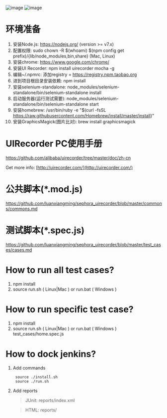![image](https://timgsa.baidu.com/timg?image&quality=80&size=b9999_10000&sec=1524554414045&di=394a67c00d589c5b391781df40e4abd7&imgtype=0&src=http%3A%2F%2Fimgcache.dealmoon.com%2Fthumbimg.dealmoon.com%2Fdealmoon%2Ffb5%2Fc0a%2Fff9%2F0f220119ebb372f1f5f4460.jpg_300_0_13_ffb1.jpg)
![image](https://camo.githubusercontent.com/742fc8b623bbcfd2aa85322862c4db0061bb53fa/68747470733a2f2f7261772e6769746875622e636f6d2f616c69626162612f75697265636f726465722f6d61737465722f6c6f676f2e706e67) 


环境准备
================
1. 安装Node.js: https://nodejs.org/ (version >= v7.x)
2. 配置权限: sudo chown -R $(whoami) $(npm config get prefix)/{lib/node_modules,bin,share} (Mac, Linux)
3. 安装chrome: https://www.google.com/chrome/
4. 安装UI Recorder: npm install uirecorder mocha -g
5. 编辑~/.npmrc: 添加registry = https://registry.npm.taobao.org
6. 进到项目根目录安装依赖: npm install
7. 安装selenium-standalone: node_modules/selenium-standalone/bin/selenium-standalone install
8. 启动服务器(运行测试需要): node_modules/selenium-standalone/bin/selenium-standalone start
9. 安装homebrew: /usr/bin/ruby -e "$(curl -fsSL https://raw.githubusercontent.com/Homebrew/install/master/install)"
10. 安装GraphicsMagick(图片比对): brew install graphicsmagick


UIRecorder PC使用手册
================

https://github.com/alibaba/uirecorder/tree/master/doc/zh-cn

Get more info: [http://uirecorder.com/](http://uirecorder.com/)


公共脚本(*.mod.js)
================
https://github.com/luanxiangming/sephora_uirecorder/blob/master/commons/commons.md

测试脚本(*.spec.js)
================
https://github.com/luanxiangming/sephora_uirecorder/blob/master/test_cases/cases.md


How to run all test cases?
================

1. npm install
2. source run.sh ( Linux|Mac ) or run.bat ( Windows )

How to run specific test case?
================

1. npm install
2. source run.sh ( Linux|Mac ) or run.bat ( Windows ) test_cases/home.spec.js


How to dock jenkins?
================

1. Add commands

        source ./install.sh
        source ./run.sh

2. Add reports

    > JUnit: reports/index.xml

    > HTML: reports/

